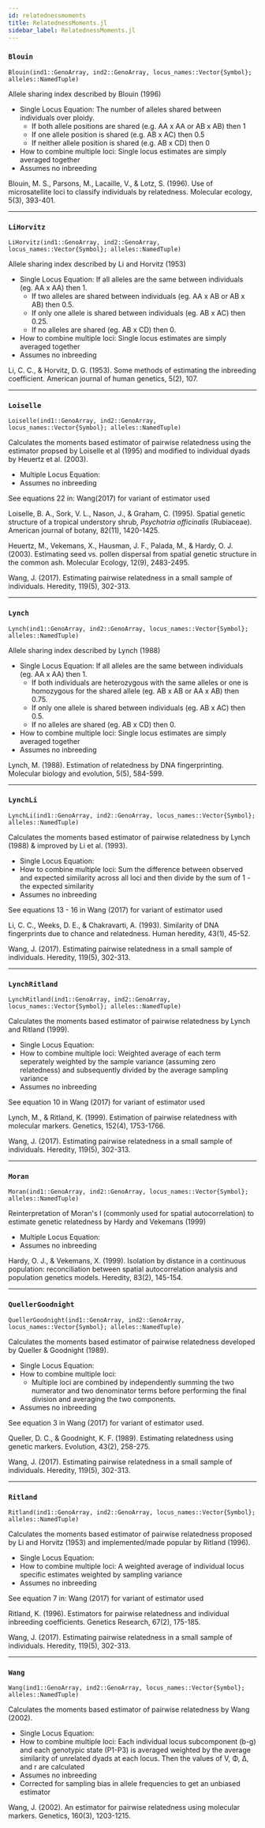 ```yaml
---
id: relatednessmoments
title: RelatednessMoments.jl
sidebar_label: RelatednessMoments.jl
---
```


### `Blouin`
    Blouin(ind1::GenoArray, ind2::GenoArray, locus_names::Vector{Symbol}; alleles::NamedTuple)
Allele sharing index described by Blouin (1996)
- Single Locus Equation: The number of alleles shared between individuals over ploidy.
    - If both allele positions are shared (e.g. AA x AA or AB x AB) then 1
    - If one allele position is shared (e.g. AB x AC) then 0.5
    - If neither allele position is shared (e.g. AB x CD) then 0
- How to combine multiple loci: Single locus estimates are simply averaged together
- Assumes no inbreeding

Blouin, M. S., Parsons, M., Lacaille, V., & Lotz, S. (1996). Use of microsatellite loci to classify individuals by relatedness. Molecular ecology, 5(3), 393-401.


----

### `LiHorvitz`
    LiHorvitz(ind1::GenoArray, ind2::GenoArray, locus_names::Vector{Symbol}; alleles::NamedTuple)
Allele sharing index described by Li and Horvitz (1953)
- Single Locus Equation: If all alleles are the same between individuals (eg. AA x AA) then 1.
    - If two alleles are shared between individuals (eg.  AA x AB or AB x AB) then 0.5.
    - If only one allele is shared between individuals (eg. AB x AC) then 0.25.
    - If no alleles are shared (eg. AB x CD) then 0.
- How to combine multiple loci: Single locus estimates are simply averaged together
- Assumes no inbreeding

Li, C. C., & Horvitz, D. G. (1953). Some methods of estimating the inbreeding coefficient. American journal of human genetics, 5(2), 107.


----

### `Loiselle`
    Loiselle(ind1::GenoArray, ind2::GenoArray, locus_names::Vector{Symbol}; alleles::NamedTuple)
Calculates the moments based estimator of pairwise relatedness using the estimator propsed by
Loiselle et al (1995) and modified to individual dyads by Heuertz et al. (2003).
- Multiple Locus Equation:
- Assumes no inbreeding

See equations 22 in: Wang(2017) for variant of estimator used

Loiselle, B. A., Sork, V. L., Nason, J., & Graham, C. (1995). Spatial genetic structure of a tropical understory shrub, _Psychotria officinalis_ (Rubiaceae). American journal of botany, 82(11), 1420-1425.

Heuertz, M., Vekemans, X., Hausman, J. F., Palada, M., & Hardy, O. J. (2003). Estimating seed vs. pollen dispersal from spatial genetic structure in the common ash. Molecular Ecology, 12(9), 2483-2495.

Wang, J. (2017). Estimating pairwise relatedness in a small sample of individuals. Heredity, 119(5), 302-313.


----

### `Lynch`
    Lynch(ind1::GenoArray, ind2::GenoArray, locus_names::Vector{Symbol}; alleles::NamedTuple)
Allele sharing index described by Lynch (1988)
- Single Locus Equation: If all alleles are the same between individuals (eg. AA x AA) then 1.
    - If both individuals are heterozygous with the same alleles or one is homozygous for the shared allele (eg. AB x AB or AA x AB) then 0.75.
    - If only one allele is shared between individuals (eg. AB x AC) then 0.5.
    - If no alleles are shared (eg. AB x CD) then 0.
- How to combine multiple loci: Single locus estimates are simply averaged together
- Assumes no inbreeding

Lynch, M. (1988). Estimation of relatedness by DNA fingerprinting. Molecular biology and evolution, 5(5), 584-599.


----

### `LynchLi`
    LynchLi(ind1::GenoArray, ind2::GenoArray, locus_names::Vector{Symbol}; alleles::NamedTuple)
Calculates the moments based estimator of pairwise relatedness by Lynch (1988) & improved by Li et al. (1993).
- Single Locus Equation:
- How to combine multiple loci: Sum the difference between observed and expected similarity across all loci and then divide by the sum of 1 - the expected similarity
- Assumes no inbreeding

See equations 13 - 16 in Wang (2017) for variant of estimator used

Li, C. C., Weeks, D. E., & Chakravarti, A. (1993). Similarity of DNA fingerprints due to chance and relatedness. Human heredity, 43(1), 45-52.

Wang, J. (2017). Estimating pairwise relatedness in a small sample of individuals. Heredity, 119(5), 302-313.


----

### `LynchRitland`
    LynchRitland(ind1::GenoArray, ind2::GenoArray, locus_names::Vector{Symbol}; alleles::NamedTuple)
Calculates the moments based estimator of pairwise relatedness by Lynch and Ritland (1999).
- Single Locus Equation:
- How to combine multiple loci: Weighted average of each term seperately weighted by the sample variance (assuming zero relatedness) and subsequently divided by the average sampling variance
- Assumes no inbreeding

See equation 10 in Wang (2017) for variant of estimator used

Lynch, M., & Ritland, K. (1999). Estimation of pairwise relatedness with molecular markers. Genetics, 152(4), 1753-1766.

Wang, J. (2017). Estimating pairwise relatedness in a small sample of individuals. Heredity, 119(5), 302-313.


----

### `Moran`
    Moran(ind1::GenoArray, ind2::GenoArray, locus_names::Vector{Symbol}; alleles::NamedTuple)
Reinterpretation of Moran's I (commonly used for spatial autocorrelation) to estimate genetic relatedness
by Hardy and Vekemans (1999)
- Multiple Locus Equation:
- Assumes no inbreeding

Hardy, O. J., & Vekemans, X. (1999). Isolation by distance in a continuous population: reconciliation between spatial autocorrelation analysis and population genetics models. Heredity, 83(2), 145-154.


----

### `QuellerGoodnight`
    QuellerGoodnight(ind1::GenoArray, ind2::GenoArray, locus_names::Vector{Symbol}; alleles::NamedTuple)
Calculates the moments based estimator of pairwise relatedness developed by Queller & Goodnight (1989).
- Single Locus Equation:
- How to combine multiple loci:
    - Multiple loci are combined by independently summing the two numerator and two denominator terms before performing the final division and averaging the two components.
- Assumes no inbreeding

See equation 3 in Wang (2017) for variant of estimator used.

Queller, D. C., & Goodnight, K. F. (1989). Estimating relatedness using genetic markers. Evolution, 43(2), 258-275.

Wang, J. (2017). Estimating pairwise relatedness in a small sample of individuals. Heredity, 119(5), 302-313.


----

### `Ritland`
    Ritland(ind1::GenoArray, ind2::GenoArray, locus_names::Vector{Symbol}; alleles::NamedTuple)
Calculates the moments based estimator of pairwise relatedness proposed by Li and Horvitz (1953) and implemented/made popular by Ritland (1996).
- Single Locus Equation:
- How to combine multiple loci: A weighted average of individual locus specific estimates weighted by sampling variance
- Assumes no inbreeding

See equation 7 in: Wang (2017) for variant of estimator used

Ritland, K. (1996). Estimators for pairwise relatedness and individual inbreeding coefficients. Genetics Research, 67(2), 175-185.

Wang, J. (2017). Estimating pairwise relatedness in a small sample of individuals. Heredity, 119(5), 302-313.


----

### `Wang`
    Wang(ind1::GenoArray, ind2::GenoArray, locus_names::Vector{Symbol}; alleles::NamedTuple)
Calculates the moments based estimator of pairwise relatedness by Wang (2002).
- Single Locus Equation:
- How to combine multiple loci: Each individual locus subcomponent (b-g) and each genotypic state (P1-P3) is averaged weighted by the average similarity of unrelated dyads at each locus. Then the values of V, Φ, Δ, and r are calculated
- Assumes no inbreeding
- Corrected for sampling bias in allele frequencies to get an unbiased estimator

Wang, J. (2002). An estimator for pairwise relatedness using molecular markers. Genetics, 160(3), 1203-1215.
